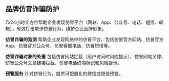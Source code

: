## 品牌仿冒诈骗防护
7x24小时全方位帮助企业发现仿冒平台（网站、App、公众号、电话、短信、邮箱），有效打击欺诈仿冒行为，维护企业品牌形象。

**仿冒诈骗的监测**
帮助企业发现网络中的仿冒平台，包括仿冒官方网站、仿冒官方 App、仿冒官方公众号、仿冒客服电话、仿冒短信等。

**仿冒诈骗对象的处置**
包括仿冒网站拦截（用户访问时风险提示）、仿冒网站关停、仿冒公众号文章链接拦截、仿冒电话终端标记和风险提示。

**预警服务**
针对仿冒行为，提供可配置化的微信或短信预警。
